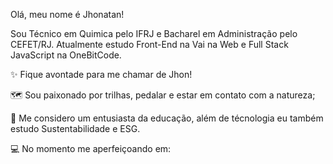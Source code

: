 Olá, meu nome é Jhonatan!

Sou Técnico em Quimica pelo IFRJ e Bacharel em Administração pelo CEFET/RJ. Atualmente estudo Front-End na Vai na Web e Full Stack JavaScript na OneBitCode.

✨ Fique avontade para me chamar de Jhon!

🗺️ Sou paixonado por trilhas, pedalar e estar em contato com a natureza;

🌱 Me considero um entusiasta da educação, além de técnologia eu também estudo Sustentabilidade e ESG.

💻 No momento me aperfeiçoando em:

  
